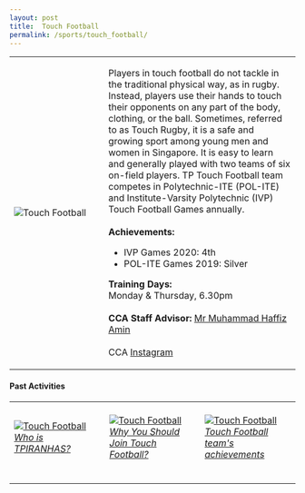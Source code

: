 ```yaml
---
layout: post
title:  Touch Football
permalink: /sports/touch_football/
---
```


<table>
    <tr>
        <td style="width:33%"><image src="/images/CCA_touch_football.jpg" style="display:block;margin-left:auto;margin-right:auto;" alt="Touch Football"></image></td>
        <td>
            <p>
                Players in touch football do not tackle in the traditional physical way, as in rugby. Instead, players use their hands to touch their opponents on any part of the body, clothing, or the ball. Sometimes, referred to as Touch Rugby, it is a safe and growing sport among young men and women in Singapore. It is easy to learn and generally played with two teams of six on-field players. TP Touch Football team competes in Polytechnic-ITE (POL-ITE) and Institute-Varsity Polytechnic (IVP) Touch Football Games annually.<br>
                <br>
                <b>Achievements:</b><br>
                <ul>
                    <li>IVP Games 2020: 4th</li>
                    <li>POL-ITE Games 2019: Silver</li>
                </ul>
            </p>
            <p>
                <b>Training Days:</b><br>
                Monday & Thursday, 6.30pm<br>
                <br>
                <b>CCA Staff Advisor:</b> <a href="mailto:mdhaffiz@tp.edu.sg">Mr Muhammad Haffiz Amin</a><br>
                <br>
                CCA <a href="https://www.instagram.com/tpiranhas">Instagram</a>
            </p>
        </td>
    </tr>
</table>

#### Past Activities

<table>
    <tr>
        <td style="width:33%"><br>
            <a href="https://www.instagram.com/p/COXHyPJHWC5/">
                <image src="/images/CCA-tfb-ig4.png" style="display:block;margin-left:auto;margin-right:auto;" alt="Touch Football">
                <h6 style="margin-top:0%">Who is TPIRANHAS?</h6>    
                </image>
            </a>
        </td>
        <td style="width:33%"><br>
            <a href="https://www.instagram.com/p/B_4LtlvHj63/">
                <image src="/images/CCA-Touch_IG1.png" style="display:block;margin-left:auto;margin-right:auto;" alt="Touch Football">
                <h6 style="margin-top:0%">Why You Should Join Touch Football?</h6>
                </image>
            </a>
        </td>
        <td style="width:33%"><br>
            <a href="https://www.instagram.com/p/B_jSix2H8Sv/">
                <image src="/images/CCA-Touch_IG2.png" style="display:block;margin-left:auto;margin-right:auto;" alt="Touch Football">
                <h6 style="margin-top:0%">Touch Football team's achievements</h6>
                </image>
            </a>
        </td>
    </tr>
</table>
